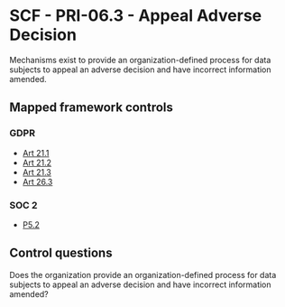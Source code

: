 # SCF - PRI-06.3 - Appeal Adverse Decision
Mechanisms exist to provide an organization-defined process for data subjects to appeal an adverse decision and have incorrect information amended.
## Mapped framework controls
### GDPR
- [Art 21.1](../gdpr/art21.md#Article-211)
- [Art 21.2](../gdpr/art21.md#Article-212)
- [Art 21.3](../gdpr/art21.md#Article-213)
- [Art 26.3](../gdpr/art26.md#Article-263)
  
### SOC 2
- [P5.2](../soc2/p52.md)
  
## Control questions
Does the organization provide an organization-defined process for data subjects to appeal an adverse decision and have incorrect information amended?
  